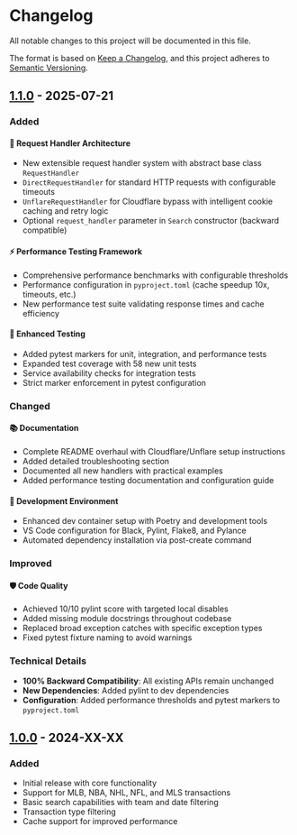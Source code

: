 # Changelog

All notable changes to this project will be documented in this file.

The format is based on [Keep a Changelog](https://keepachangelog.com/en/1.0.0/),
and this project adheres to [Semantic Versioning](https://semver.org/spec/v2.0.0.html).

## [1.1.0] - 2025-07-21

### Added

#### 🚀 Request Handler Architecture
- New extensible request handler system with abstract base class `RequestHandler`
- `DirectRequestHandler` for standard HTTP requests with configurable timeouts
- `UnflareRequestHandler` for Cloudflare bypass with intelligent cookie caching and retry logic
- Optional `request_handler` parameter in `Search` constructor (backward compatible)

#### ⚡ Performance Testing Framework
- Comprehensive performance benchmarks with configurable thresholds
- Performance configuration in `pyproject.toml` (cache speedup 10x, timeouts, etc.)
- New performance test suite validating response times and cache efficiency

#### 🧪 Enhanced Testing
- Added pytest markers for unit, integration, and performance tests
- Expanded test coverage with 58 new unit tests
- Service availability checks for integration tests
- Strict marker enforcement in pytest configuration

### Changed

#### 📚 Documentation
- Complete README overhaul with Cloudflare/Unflare setup instructions
- Added detailed troubleshooting section
- Documented all new handlers with practical examples
- Added performance testing documentation and configuration guide

#### 🔧 Development Environment
- Enhanced dev container setup with Poetry and development tools
- VS Code configuration for Black, Pylint, Flake8, and Pylance
- Automated dependency installation via post-create command

### Improved

#### 🛡️ Code Quality
- Achieved 10/10 pylint score with targeted local disables
- Added missing module docstrings throughout codebase
- Replaced broad exception catches with specific exception types
- Fixed pytest fixture naming to avoid warnings

### Technical Details

- **100% Backward Compatibility**: All existing APIs remain unchanged
- **New Dependencies**: Added pylint to dev dependencies
- **Configuration**: Added performance thresholds and pytest markers to `pyproject.toml`

## [1.0.0] - 2024-XX-XX

### Added
- Initial release with core functionality
- Support for MLB, NBA, NHL, NFL, and MLS transactions
- Basic search capabilities with team and date filtering
- Transaction type filtering
- Cache support for improved performance

[1.1.0]: https://github.com/mskarlin/pro_sports_transactions/compare/v1.0.0...v1.1.0
[1.0.0]: https://github.com/mskarlin/pro_sports_transactions/releases/tag/v1.0.0